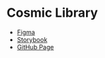 # Cosmic Library

- [Figma](https://www.figma.com/community/file/1459082338548099105/cl-stellar)
- [Storybook](https://675b6a21c2ce20745142c486-hhjkybwsju.chromatic.com)
- [GitHub Page](https://paglinawan.github.io/cosmic-library/)

